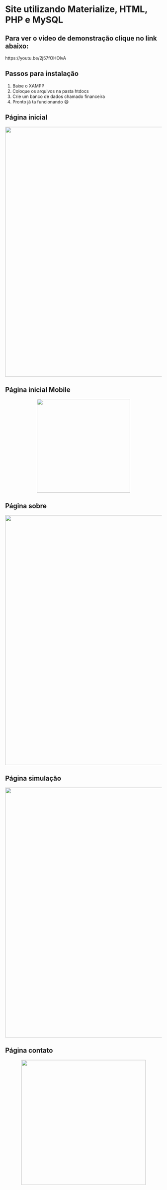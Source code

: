 <h1>Site utilizando Materialize, HTML, PHP e MySQL</h1>
<h2>Para ver o video de demonstração clique no link abaixo:</h2>
https://youtu.be/2j57fOHOlvA

<h2>Passos para instalação</h2>

1. Baixe o XAMPP
2. Coloque os arquivos na pasta htdocs
3. Crie um banco de dados chamado financeira
4. Pronto já ta funcionando :smile:

<h2>Página inicial</h2>
<div align="center">
    <img src="https://tinyurl.com/y9aj4q4o" width="800px"</img>
</div>

<h2>Página inicial Mobile</h2>
<div align="center">
    <img src="https://tinyurl.com/ybdg9yom" width="300px"</img>
</div>

<h2>Página sobre</h2>
<div align="center">
    <img src="https://tinyurl.com/y9tybz8k" width="800px"</img>
</div>

<h2>Página simulação</h2>
<div align="center">
    <img src="https://tinyurl.com/ydxg6fqk" width="800px"</img>
</div>

<h2>Página contato</h2>
<div align="center">
    <img src="https://tinyurl.com/yb5m3xsr" width="400px"</img>
</div>
